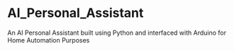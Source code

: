 # AI_Personal_Assistant
An AI Personal Assistant built using Python and interfaced with Arduino for Home Automation Purposes

